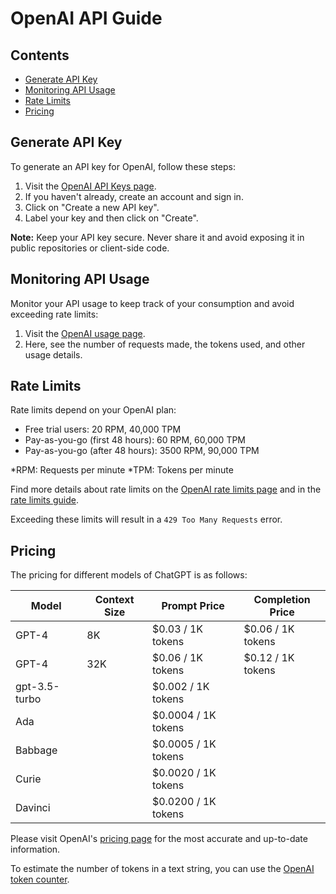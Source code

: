 # OpenAI API Guide

## **Contents**

- [Generate API Key](#generate-api-key)
- [Monitoring API Usage](#monitoring-api-usage)
- [Rate Limits](#rate-limits)
- [Pricing](#pricing)

## **Generate API Key**

To generate an API key for OpenAI, follow these steps:

1. Visit the [OpenAI API Keys page](https://platform.openai.com/account/api-keys).
2. If you haven't already, create an account and sign in.
3. Click on "Create a new API key".
4. Label your key and then click on "Create".

**Note:** Keep your API key secure. Never share it and avoid exposing it in public repositories or client-side code.

## **Monitoring API Usage**

Monitor your API usage to keep track of your consumption and avoid exceeding rate limits:

1. Visit the [OpenAI usage page](https://platform.openai.com/account/usage).
2. Here, see the number of requests made, the tokens used, and other usage details.

## **Rate Limits**

Rate limits depend on your OpenAI plan:

- Free trial users: 20 RPM, 40,000 TPM
- Pay-as-you-go (first 48 hours): 60 RPM, 60,000 TPM
- Pay-as-you-go (after 48 hours): 3500 RPM, 90,000 TPM

*RPM: Requests per minute
*TPM: Tokens per minute

Find more details about rate limits on the [OpenAI rate limits page](https://platform.openai.com/account/rate-limits) and in the [rate limits guide](https://platform.openai.com/docs/guides/rate-limits/overview).

Exceeding these limits will result in a `429 Too Many Requests` error.

## **Pricing**

The pricing for different models of ChatGPT is as follows:

| Model       | Context Size | Prompt Price  | Completion Price |
| ----------- | ----------- | ------------  | --------------   |
| GPT-4       | 8K          | $0.03 / 1K tokens  | $0.06 / 1K tokens   |
| GPT-4       | 32K         | $0.06 / 1K tokens  | $0.12 / 1K tokens   |
| gpt-3.5-turbo |           | $0.002 / 1K tokens ||
| Ada         |             | $0.0004 / 1K tokens ||
| Babbage     |             | $0.0005 / 1K tokens ||
| Curie       |             | $0.0020 / 1K tokens ||
| Davinci     |             | $0.0200 / 1K tokens ||

Please visit OpenAI's [pricing page](https://openai.com/pricing) for the most accurate and up-to-date information.

To estimate the number of tokens in a text string, you can use the [OpenAI token counter](https://platform.openai.com/tokenizer).